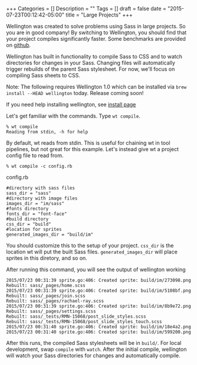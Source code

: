 +++
Categories = []
Description = ""
Tags = []
draft = false
date = "2015-07-23T00:12:42-05:00"
title = "Large Projects"
+++

Wellington was created to solve problems using Sass in large projects. So you are in good company! By switching to Wellington, you should find that your project compiles significantly faster. Some benchmarks are provided on [github](https://github.com/wellington/wellington#speed-matters).

Wellington has built in functionality to compile Sass to CSS and to watch directories for changes in your Sass. Changing files will automatically trigger rebuilds of the parent Sass stylesheet. For now, we'll focus on compiling Sass sheets to CSS.

Note: The following requires Wellington 1.0 which can be installed via `brew install --HEAD wellington` today. Release coming soon!

If you need help installing wellington, see [install page](//getwt.io/docs/install/)

Let's get familiar with the commands. Type `wt compile`.


```
% wt compile
Reading from stdin, -h for help
```

By default, wt reads from stdin. This is useful for chaining wt in tool pipelines, but not great for this example. Let's instead give wt a project config file to read from.

```
% wt compile -c config.rb
```

config.rb
```
#directory with sass files
sass_dir = "sass"
#directory with image files
images_dir = "im/sass"
#fonts directory
fonts_dir = "font-face"
#build directory
css_dir = "build"
#location for sprites
generated_images_dir = "build/im"
```

You should customize this to the setup of your project. `css_dir` is the location wt will put the built Sass files. `generated_images_dir` will place sprites in this diretory, and so on.

After running this command, you will see the output of wellington working

```
2015/07/23 00:31:39 sprite.go:406: Created sprite: build/im/273098.png
Rebuilt: sass/_pages/home.scss
2015/07/23 00:31:39 sprite.go:406: Created sprite: build/im/5108bf.png
Rebuilt: sass/_pages/join.scss
Rebuilt: sass/_pages/rachael-ray.scss
2015/07/23 00:31:39 sprite.go:406: Created sprite: build/im/8b9e72.png
Rebuilt: sass/_pages/settings.scss
Rebuilt: sass/_tests/RMN-15068/post_slide_styles.scss
Rebuilt: sass/_tests/RMN-15068/post_slide_styles_touch.scss
2015/07/23 00:31:40 sprite.go:406: Created sprite: build/im/18e4a2.png
2015/07/23 00:31:40 sprite.go:406: Created sprite: build/im/599200.png
```

After this runs, the compiled Sass stylesheets will be in `build/`. For local development, swap `compile` with `watch`. After the initial compile, wellington will watch your Sass directories for changes and automatically compile.
